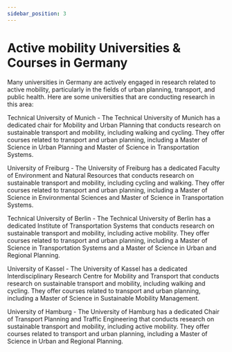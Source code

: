 ```yaml
---
sidebar_position: 3
---
```

# Active mobility Universities & Courses in Germany

Many universities in Germany are actively engaged in research related to active mobility, particularly in the fields of urban planning, transport, and public health. Here are some universities that are conducting research in this area:

Technical University of Munich - The Technical University of Munich has a dedicated chair for Mobility and Urban Planning that conducts research on sustainable transport and mobility, including walking and cycling. They offer courses related to transport and urban planning, including a Master of Science in Urban Planning and Master of Science in Transportation Systems.

University of Freiburg - The University of Freiburg has a dedicated Faculty of Environment and Natural Resources that conducts research on sustainable transport and mobility, including cycling and walking. They offer courses related to transport and urban planning, including a Master of Science in Environmental Sciences and Master of Science in Transportation Systems.

Technical University of Berlin - The Technical University of Berlin has a dedicated Institute of Transportation Systems that conducts research on sustainable transport and mobility, including active mobility. They offer courses related to transport and urban planning, including a Master of Science in Transportation Systems and a Master of Science in Urban and Regional Planning.

University of Kassel - The University of Kassel has a dedicated Interdisciplinary Research Centre for Mobility and Transport that conducts research on sustainable transport and mobility, including walking and cycling. They offer courses related to transport and urban planning, including a Master of Science in Sustainable Mobility Management.

University of Hamburg - The University of Hamburg has a dedicated Chair of Transport Planning and Traffic Engineering that conducts research on sustainable transport and mobility, including active mobility. They offer courses related to transport and urban planning, including a Master of Science in Urban and Regional Planning.

